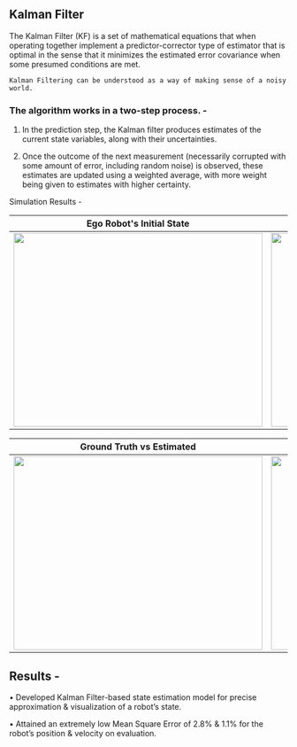 ## Kalman Filter
The Kalman Filter (KF) is a set of mathematical equations that when operating together implement a predictor-corrector type of estimator that is optimal in the sense that it minimizes the estimated error covariance when some presumed conditions are met.

```
Kalman Filtering can be understood as a way of making sense of a noisy world.
```
### The algorithm works in a two-step process. - 

1. In the prediction step, the Kalman filter produces estimates of the current state variables, along with their uncertainties. 

2. Once the outcome of the next measurement (necessarily corrupted with some amount of error, including random noise) is observed, these estimates are updated using a weighted average, with more weight being given to estimates with higher certainty.

Simulation Results - 
 
 Ego Robot's Initial State      | Ego State with Noise |
| :-----------: | :-----------: |
|   <image src="https://github.com/souvik0306/Kalman-Filter/blob/main/Media/Figure_2.png" width="450" height="350"> | <image src="https://github.com/souvik0306/Kalman-Filter/blob/main/Media/Figure_3_noise.png" width="450" height="350"> |
 
 Ground Truth vs Estimated     | Ego State with Disturbance |
| :-----------: | :-----------: |
|   <image src="https://github.com/souvik0306/Kalman-Filter/blob/main/Media/Figure_5_analysis.png" width="450" height="350"> | <image src="https://github.com/souvik0306/Kalman-Filter/blob/main/Media/Figure_6_analysis.png" width="450" height="350"> |

## Results - 
• Developed Kalman Filter-based state estimation model for precise approximation & visualization of a robot’s state. 

• Attained an extremely low Mean Square Error of 2.8% & 1.1% for the robot’s position & velocity on evaluation.
